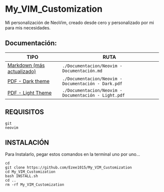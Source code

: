 # My_VIM_Customization
Mi personalización de NeoVim, creado desde cero y personalizado por mi para mis necesidades.

## Documentación:
| TIPO                                                                                                                                                                              | RUTA                                                 |
|-----------------------------------------------------------------------------------------------------------------------------------------------------------------------------------|------------------------------------------------------|
| [Markdown (más actualizado)](https://github.com/Ezee1015/My_VIM_Customization/blob/5c229460d0cc514f9fe8529d48c06673da861fd4/Documentacion/Neovim%20-%20Documentaci%C3%B3n.md)                       | `./Documentacion/Neovim - Documentación.md`          |
| [PDF - Dark theme](https://github.com/Ezee1015/My_VIM_Customization/blob/2d477cddace0e0ec283109024eb617e3b10c12c3/Documentacion/Neovim%20-%20Documentaci%C3%B3n%20-%20Dark.pdf)   | `./Documentacion/Neovim - Documentación - Dark.pdf`  |
| [PDF - Light Theme](https://github.com/Ezee1015/My_VIM_Customization/blob/5c229460d0cc514f9fe8529d48c06673da861fd4/Documentacion/Neovim%20-%20Documentaci%C3%B3n%20-%20Light.pdf) | `./Documentacion/Neovim - Documentación - Light.pdf` |

## REQUISITOS
```
git
neovim
```

## INSTALACIÓN
Para Instalarlo, pegar estos comandos en la terminal uno por uno...
```
cd
git clone https://github.com/Ezee1015/My_VIM_Customization
cd My_VIM_Customization
bash INSTALL.sh
cd ..
rm -rf My_VIM_Customization
```
